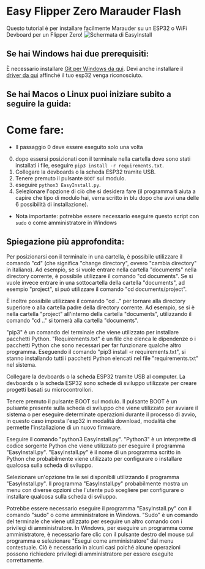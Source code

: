 # Easy Flipper Zero Marauder Flash
Questo tutorial è per installare facilmente Marauder su un ESP32 o WiFi Devboard per un Flipper Zero!
![ Schermata di EasyInstall](https://raw.githubusercontent.com/SkeletonMan03/FZEasyMarauderFlash/main/EasyInstall_Screenshot.png)

## Se hai Windows hai due prerequisiti:
È necessario installare [Git per Windows da qui](https://gitforwindows.org/).
Devi anche installare il [driver da qui](https://www.silabs.com/developers/usb-to-uart-bridge-vcp-drivers?Tab=downloads) affinché il tuo esp32 venga riconosciuto.
## Se hai Macos o Linux puoi iniziare subito a seguire la guida:
# Come fare:
* Il passaggio 0 deve essere eseguito solo una volta
0) dopo essersi posizionati con il terminale nella cartella dove sono stati installati i file, eseguire `pip3 install -r requirements.txt`.
1) Collegare la devboards o la scheda ESP32 tramite USB.
2) Tenere premuto il pulsante `BOOT` sul modulo. 
3) eseguire `python3 EasyInstall.py`.
4) Selezionare l'opzione di ciò che si desidera fare (il programma ti aiuta a capire che tipo di modulo hai, verra scritto in blu dopo che avvi una delle 6 possibilità di installazione).

* Nota importante: potrebbe essere necessario eseguire questo script con `sudo` o come amministratore in Windows


## Spiegazione più approfondita:

Per posizionarsi con il terminale in una cartella, è possibile utilizzare il comando "cd" (che significa "change directory", ovvero "cambia directory" in italiano). Ad esempio, se si vuole entrare nella cartella "documents" nella directory corrente, è possibile utilizzare il comando "cd documents". Se si vuole invece entrare in una sottocartella della cartella "documents", ad esempio "project", si può utilizzare il comando "cd documents/project".

È inoltre possibile utilizzare il comando "cd .." per tornare alla directory superiore o alla cartella padre della directory corrente. Ad esempio, se si è nella cartella "project" all'interno della cartella "documents", utilizzando il comando "cd .." si tornerà alla cartella "documents".

"pip3" è un comando del terminale che viene utilizzato per installare pacchetti Python. "Requirements.txt" è un file che elenca le dipendenze o i pacchetti Python che sono necessari per far funzionare qualche altro programma. Eseguendo il comando "pip3 install -r requirements.txt", si stanno installando tutti i pacchetti Python elencati nel file "requirements.txt" nel sistema.

Collegare la devboards o la scheda ESP32 tramite USB al computer. La devboards o la scheda ESP32 sono schede di sviluppo utilizzate per creare progetti basati su microcontrollori.

Tenere premuto il pulsante BOOT sul modulo. Il pulsante BOOT è un pulsante presente sulla scheda di sviluppo che viene utilizzato per avviare il sistema o per eseguire determinate operazioni durante il processo di avvio, in questo caso imposta l'esp32 in modalità download, modalità che permette l'installazione di un nuovo firmware.

Eseguire il comando "python3 EasyInstall.py". "Python3" è un interprette di codice sorgente Python che viene utilizzato per eseguire il programma "EasyInstall.py". "EasyInstall.py" è il nome di un programma scritto in Python che probabilmente viene utilizzato per configurare o installare qualcosa sulla scheda di sviluppo.

Selezionare un'opzione tra le sei disponibili utilizzando il programma "EasyInstall.py". Il programma "EasyInstall.py" probabilmente mostra un menu con diverse opzioni che l'utente può scegliere per configurare o installare qualcosa sulla scheda di sviluppo.

Potrebbe essere necessario eseguire il programma "EasyInstall.py" con il comando "sudo" o come amministratore in Windows. "Sudo" è un comando del terminale che viene utilizzato per eseguire un altro comando con i privilegi di amministratore. In Windows, per eseguire un programma come amministratore, è necessario fare clic con il pulsante destro del mouse sul programma e selezionare "Esegui come amministratore" dal menu contestuale. Ciò è necessario in alcuni casi poiché alcune operazioni possono richiedere privilegi di amministratore per essere eseguite correttamente.
